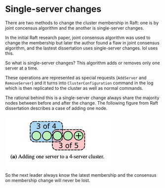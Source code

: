 # Single-server changes

There are two methods to change the cluster membership in Raft: one is by joint concensus algorithm and the another is single-server changes.

In the initial Raft research paper, joint consensus algorithm was used to change the membership but later the author found a flaw in joint consensus algorithm, and the lastest dissertation uses single-server changes. lol uses this.

So what is single-server changes? This algorithm adds or removes only one server at a time.

These operations are represented as special requests (`AddServer` and `RemoveServer`) and it turns into `ClusterConfiguration` command in the log which is then replicated to the cluster as well as normal commands.

The rational behind this is a single-server change always share the majority nodes between before and after the change.
The following figure from Raft dissertation describes a case of adding one node.

![](images/single-server-changes.png)

So the next leader always know the latest membership and the consensus on membership change will never be lost.